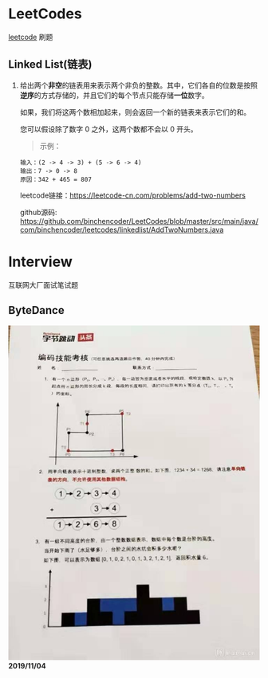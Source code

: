 # LeetCodes
[leetcode](https://leetcode-cn.com/) 刷题

## Linked List(链表)

1. 给出两个**非空**的链表用来表示两个非负的整数。其中，它们各自的位数是按照**逆序**的方式存储的，并且它们的每个节点只能存储**一位**数字。

   如果，我们将这两个数相加起来，则会返回一个新的链表来表示它们的和。

   您可以假设除了数字 0 之外，这两个数都不会以 0 开头。

   > 示例：

   ```
   输入：(2 -> 4 -> 3) + (5 -> 6 -> 4)
   输出：7 -> 0 -> 8
   原因：342 + 465 = 807
   ```

   leetcode链接：https://leetcode-cn.com/problems/add-two-numbers
   
   github源码: https://github.com/binchencoder/LeetCodes/blob/master/src/main/java/com/binchencoder/leetcodes/linkedlist/AddTwoNumbers.java

# Interview

互联网大厂面试笔试题

## ByteDance

![20191104](./ByteDance/bytedance20191104.jpg)
																						**2019/11/04**